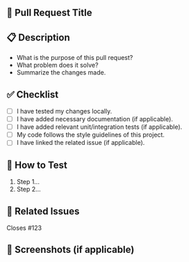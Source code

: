 ## 🔖 Pull Request Title

<!-- Provide a concise title for your pull request -->

## 📋 Description

- What is the purpose of this pull request?
- What problem does it solve?
- Summarize the changes made.

## ✅ Checklist

- [ ] I have tested my changes locally.
- [ ] I have added necessary documentation (if applicable).
- [ ] I have added relevant unit/integration tests (if applicable).
- [ ] My code follows the style guidelines of this project.
- [ ] I have linked the related issue (if applicable).

## 🧪 How to Test

<!-- Describe how reviewers can test this change -->
1. Step 1...
2. Step 2...

## 📎 Related Issues

<!-- Link any related issues here -->
Closes #123

## 📸 Screenshots (if applicable)

<!-- Add screenshots to illustrate your changes -->

